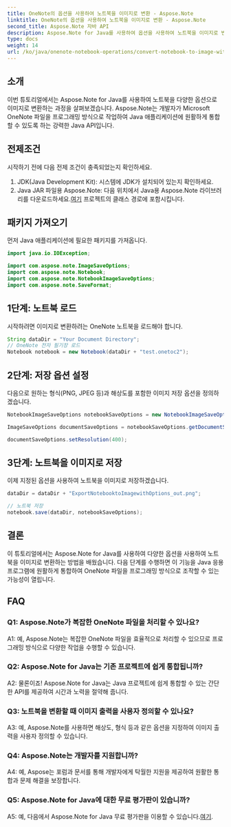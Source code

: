 ```yaml
---
title: OneNote의 옵션을 사용하여 노트북을 이미지로 변환 - Aspose.Note
linktitle: OneNote의 옵션을 사용하여 노트북을 이미지로 변환 - Aspose.Note
second_title: Aspose.Note 자바 API
description: Aspose.Note for Java를 사용하여 옵션을 사용하여 노트북을 이미지로 변환하는 방법을 알아보세요. Java 애플리케이션에 원활하게 통합하려면 단계별 튜토리얼을 따르십시오.
type: docs
weight: 14
url: /ko/java/onenote-notebook-operations/convert-notebook-to-image-with-options/
---
```

## 소개

이번 튜토리얼에서는 Aspose.Note for Java를 사용하여 노트북을 다양한 옵션으로 이미지로 변환하는 과정을 살펴보겠습니다. Aspose.Note는 개발자가 Microsoft OneNote 파일을 프로그래밍 방식으로 작업하여 Java 애플리케이션에 원활하게 통합할 수 있도록 하는 강력한 Java API입니다.

## 전제조건

시작하기 전에 다음 전제 조건이 충족되었는지 확인하세요.

1. JDK(Java Development Kit): 시스템에 JDK가 설치되어 있는지 확인하세요.
2. Java JAR 파일용 Aspose.Note: 다음 위치에서 Java용 Aspose.Note 라이브러리를 다운로드하세요.[여기](https://releases.aspose.com/note/java/) 프로젝트의 클래스 경로에 포함시킵니다.

## 패키지 가져오기

먼저 Java 애플리케이션에 필요한 패키지를 가져옵니다.

```java
import java.io.IOException;

import com.aspose.note.ImageSaveOptions;
import com.aspose.note.Notebook;
import com.aspose.note.NotebookImageSaveOptions;
import com.aspose.note.SaveFormat;
```

## 1단계: 노트북 로드

시작하려면 이미지로 변환하려는 OneNote 노트북을 로드해야 합니다.

```java
String dataDir = "Your Document Directory";
// OneNote 전자 필기장 로드
Notebook notebook = new Notebook(dataDir + "test.onetoc2");
```

## 2단계: 저장 옵션 설정

다음으로 원하는 형식(PNG, JPEG 등)과 해상도를 포함한 이미지 저장 옵션을 정의하겠습니다.

```java
NotebookImageSaveOptions notebookSaveOptions = new NotebookImageSaveOptions(SaveFormat.Png);

ImageSaveOptions documentSaveOptions = notebookSaveOptions.getDocumentSaveOptions();

documentSaveOptions.setResolution(400);
```

## 3단계: 노트북을 이미지로 저장

이제 지정된 옵션을 사용하여 노트북을 이미지로 저장하겠습니다.

```java
dataDir = dataDir + "ExportNotebooktoImagewithOptions_out.png";

// 노트북 저장
notebook.save(dataDir, notebookSaveOptions);
```

## 결론

이 튜토리얼에서는 Aspose.Note for Java를 사용하여 다양한 옵션을 사용하여 노트북을 이미지로 변환하는 방법을 배웠습니다. 다음 단계를 수행하면 이 기능을 Java 응용 프로그램에 원활하게 통합하여 OneNote 파일을 프로그래밍 방식으로 조작할 수 있는 가능성이 열립니다.

## FAQ

### Q1: Aspose.Note가 복잡한 OneNote 파일을 처리할 수 있나요?

A1: 예, Aspose.Note는 복잡한 OneNote 파일을 효율적으로 처리할 수 있으므로 프로그래밍 방식으로 다양한 작업을 수행할 수 있습니다.

### Q2: Aspose.Note for Java는 기존 프로젝트에 쉽게 통합됩니까?

A2: 물론이죠! Aspose.Note for Java는 Java 프로젝트에 쉽게 통합할 수 있는 간단한 API를 제공하여 시간과 노력을 절약해 줍니다.

### Q3: 노트북을 변환할 때 이미지 출력을 사용자 정의할 수 있나요?

A3: 예, Aspose.Note를 사용하면 해상도, 형식 등과 같은 옵션을 지정하여 이미지 출력을 사용자 정의할 수 있습니다.

### Q4: Aspose.Note는 개발자를 지원합니까?

A4: 예, Aspose는 포럼과 문서를 통해 개발자에게 탁월한 지원을 제공하여 원활한 통합과 문제 해결을 보장합니다.

### Q5: Aspose.Note for Java에 대한 무료 평가판이 있습니까?

 A5: 예, 다음에서 Aspose.Note for Java 무료 평가판을 이용할 수 있습니다.[여기](https://releases.aspose.com/).